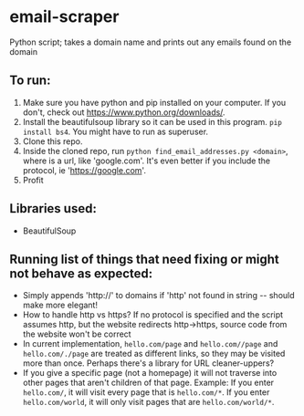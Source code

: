 # email-scraper
Python script; takes a domain name and prints out any emails found on the domain

## To run:
 1. Make sure you have python and pip installed on your computer. If you don't, check out https://www.python.org/downloads/.
 2. Install the beautifulsoup library so it can be used in this program. `pip install bs4`. You might have to run as superuser.
 3. Clone this repo.
 4. Inside the cloned repo, run `python find_email_addresses.py <domain>`, where <domain> is a url, like 'google.com'. It's even better if you include the protocol, ie 'https://google.com'.
 5. Profit


## Libraries used:
 - BeautifulSoup

## Running list of things that need fixing or might not behave as expected:
 - Simply appends 'http://' to domains if 'http' not found in string -- should make more elegant!
 - How to handle http vs https? If no protocol is specified and the script assumes http, but the website redirects http->https, source code from the website won't be correct
 - In current implementation, `hello.com/page` and `hello.com//page` and `hello.com/./page` are treated as different links, so they may be visited more than once. Perhaps there's a library for URL cleaner-uppers?
 - If you give a specific page (not a homepage) it will not traverse into other pages that aren't children of that page.
   Example: If you enter `hello.com/`, it will visit every page that is `hello.com/*`.
   If you enter `hello.com/world`, it will only visit pages that are `hello.com/world/*`.




